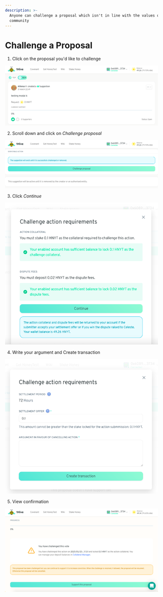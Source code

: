 ```yaml
---
description: >-
  Anyone can challenge a proposal which isn't in line with the values of the
  community
---
```


# Challenge a Proposal

1. Click on the proposal you'd like to challenge

![](../.gitbook/assets/screenshot-2021-05-25-at-17.47.56.png)

2. Scroll down and click on _Challenge proposal_

![](../.gitbook/assets/screenshot-2021-05-25-at-17.49.03.png)

3. Click _Continue_

![](../.gitbook/assets/screenshot-2021-05-25-at-17.49.30.png)

4. Write your argument and Create transaction

![](../.gitbook/assets/screenshot-2021-05-25-at-17.50.09%20%281%29.png)

5. View confirmation

![](../.gitbook/assets/screenshot-2021-05-25-at-17.52.04%20%281%29%20%281%29.png)

